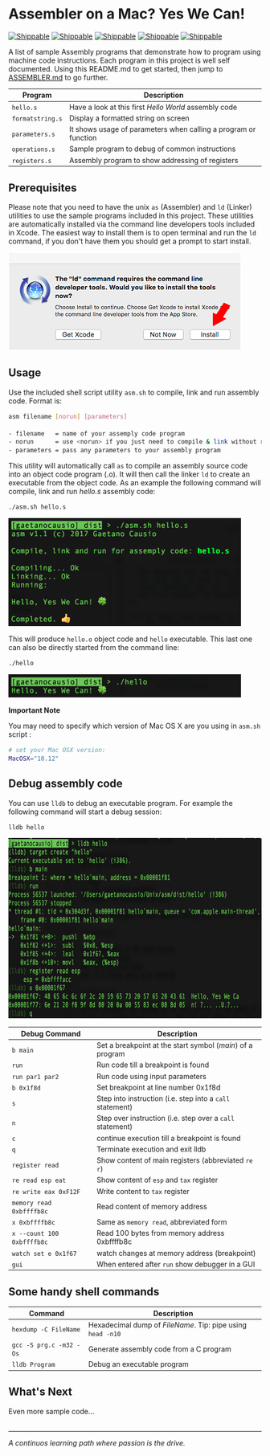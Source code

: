 # Assembler on a Mac? Yes We Can!

[![Shippable](https://img.shields.io/badge/platform-OSX-lightgrey.svg)]()
[![Shippable](https://img.shields.io/badge/language-asm-orange.svg)]()
[![Shippable](https://img.shields.io/badge/build-passing-green.svg)]()
[![Shippable](https://img.shields.io/badge/tests-passing-green.svg)]()
[![Shippable](https://img.shields.io/badge/license-apache%202.0-blue.svg)]()

A list of sample Assembly programs that demonstrate how to program using machine code instructions. Each program in this project is well self documented. Using this README.md to get started, then jump to [ASSEMBLER.md](ASSEMBLER.md) to go further.

| Program  | Description |
| ------------- | ------------- |
| `hello.s`  | Have a look at this first *Hello World* assembly code |
| `formatstring.s`  | Display a formatted string on screen |
| `parameters.s`  | It shows usage of parameters when calling a program or function  |
| `operations.s`  | Sample program to debug of common instructions  |
| `registers.s` |  Assembly program to show addressing of registers |


## Prerequisites
Please note that you need to have the unix `as` (Assembler) and `ld` (Linker) utilities to use the sample programs included in this project. These utilities are automatically installed via the command line developers tools included in Xcode. The easiest way to install them is to  open terminal and run the `ld` command, if you don't have them you should get a prompt to start install.

<img src="images\InstallTools.png" alt="Install Tools"  width="463" height="195" >

## Usage

Use the included shell script utility `asm.sh` to compile, link and run assembly code. Format is:

```sh
asm filename [norun] [parameters]  

- filename   = name of your assemply code program
- norun      = use <norun> if you just need to compile & link without running it
- parameters = pass any parameters to your assembly program
```

This utility will automatically call `as` to compile an assembly source code into an object code program (.o). It will then call the linker `ld` to create an executable from the object code. As an example the following command will compile, link and run *hello.s* assembly code:

```sh
./asm.sh hello.s
```
<img src="images\HelloCompile.png" alt="Compile Hello Program" width="463" height="215">

This will produce `hello.o` object code and `hello` executable. This last one can also be directly started from the command line:

```sh
./hello
```
<img src="images\HelloRun.png" alt="Run Hello Program"  width="463" height="46">

**Important Note**

You may need to specify which version of Mac OS X are you using in `asm.sh` script :

```sh
# set your Mac OSX version:
MacOSX="10.12"
```

## Debug assembly code

You can use `lldb` to debug an executable program. For example the following command will start a debug session:

```sh
lldb hello
```
<img src="images\HelloLldb.png" alt="Debug Hello Program"  width="763" height="359"> 

| Debug Command | Description  |
| ------------- | ------------- |
| `b main` | Set a breakpoint at the start symbol (*main*) of a program  |
| `run` |  Run code till a breakpoint is found |
| `run par1 par2` | Run code using input parameters  |
| `b 0x1f8d` |  Set breakpoint at line number  0x1f8d  |
| `s` | Step into instruction (i.e. step into a `call` statement)   |
| `n` | Step over instruction (i.e. step over a `call` statement)   |
| `c` |   continue execution till a breakpoint is found |
| `q` | Terminate execution and exit lldb |
| `register read` |  Show content of main registers  (abbreviated `re r`)|
| `re read esp eat` | Show content of `esp` and `tax` register   |
| `re write eax 0xF12F` |  Write content to `tax` register |
| `memory read 0xbffffb8c` | Read content of memory address  |
| `x 0xbffffb8c` | Same as `memory read`, abbreviated form  |
| `x --count 100 0xbffffb8c` | Read 100 bytes from memory address  0xbffffb8c |
| `watch set e 0x1f67` | watch changes at memory address (breakpoint) |
| `gui` |  When entered after  `run` show debugger in a GUI  |

## Some handy shell commands
| Command | Description  |
| ------------- | ------------- |
| `hexdump -C FileName` | Hexadecimal dump of *FileName*. Tip: pipe using `head -n10`  |
| `gcc -S prg.c -m32 -Os` | Generate assembly code from a C program |
| `lldb Program` | Debug an executable program |
 
## What's Next
Even more sample code...
<BR /><BR />
***
*A continuos learning path where passion is the drive.*

